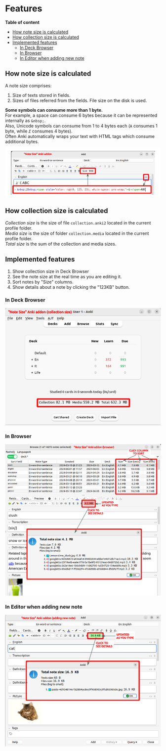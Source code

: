 # Features

**Table of content**

- [How note size is calculated](#how-note-size-is-calculated)
- [How collection size is calculated](#how-collection-size-is-calculated)
- [Implemented features](#implemented-features)
    - [In Deck Browser](#in-deck-browser)
    - [In Browser](#in-browser)
    - [In Editor when adding new note](#in-editor-when-adding-new-note)

## How note size is calculated

A note size comprises:

1. Size of texts stored in fields.
2. Sizes of files referred from the fields. File size on the disk is used.

**Some symbols can consume more than 1 byte.**  
For example, a space can consume 6 bytes because it can be represented internally as `&nbsp;`.  
Also, Unicode symbols can consume from 1 to 4 bytes each (`A` consumes 1 byte, while `𝛴` consumes 4 bytes).  
Often Anki automatically wraps your text with HTML tags which consume additional bytes.

![](https://raw.githubusercontent.com/Aleks-Ya/note-size-anki-addon/main/description/images/calculate_note_size.png)

## How collection size is calculated

_Collection size_ is the size of file `collection.anki2` located in the current profile folder.  
_Media size_ is the size of folder `collection.media` located in the current profile folder.  
_Total size_ is the sum of the collection and media sizes.

## Implemented features

1. Show collection size in Deck Browser
2. See the note size at the real time as you are editing it.
3. Sort notes by "Size" columns.
4. Show details about a note by clicking the "123KB" button.

### In Deck Browser

![](https://raw.githubusercontent.com/Aleks-Ya/note-size-anki-addon/main/description/images/collection_size.png)

### In Browser

![](https://raw.githubusercontent.com/Aleks-Ya/note-size-anki-addon/main/description/images/edit_note.png)

### In Editor when adding new note

![](https://raw.githubusercontent.com/Aleks-Ya/note-size-anki-addon/main/description/images/add_note.png)
